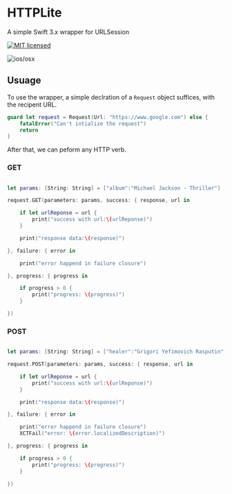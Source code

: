 # HTTPLite
A simple Swift 3.x wrapper for URLSession


[![MIT licensed](https://img.shields.io/badge/license-MIT-blue.svg)](https://raw.githubusercontent.com/hyperium/hyper/master/LICENSE)

![ios/osx](https://cocoapod-badges.herokuapp.com/p/AFNetworking/badge.png)

## Usuage 

To use the wrapper, a simple declration of a `Request` object suffices, with the recipent URL.

```swift
guard let request = Request(Url: "https://www.google.com") else {
    fatalError("Can't intialize the request")
    return
}
```

After that, we can peform any HTTP verb.

### GET

```swift

let params: [String: String] = ["album":"Michael Jackson - Thriller"]

request.GET(parameters: params, success: { response, url in

    if let urlReponse = url {
        print("success with url:\(urlReponse)")
    }

    print("response data:\(response)")

}, failure: { error in

    print("error happend in failure closure")

}, progress: { progress in

    if progress > 0 {
        print("progress: \(progress)")
    }

})

```

### POST
```swift

let params: [String: String] = ["healer":"Grigori Yefimovich Rasputin", "powers": "healer and adviser"]

request.POST(parameters: params, success: { response, url in

    if let urlReponse = url {
        print("success with url:\(urlReponse)")
    }

    print("response data:\(response)")

}, failure: { error in

    print("error happend in failure closure")
    XCTFail("error: \(error.localizedDescription)")

}, progress: { progress in

    if progress > 0 {
        print("progress: \(progress)")
    }

})

```
